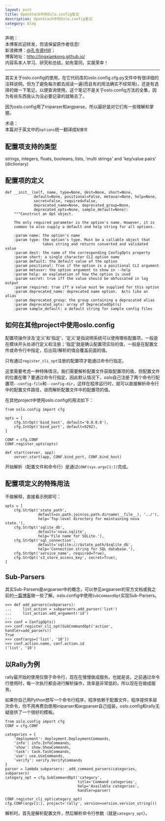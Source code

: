 ```yaml
---
layout: post
title: OpenStack中的Oslo.config笔记
description: OpenStack中的Oslo.config笔记
category: blog
---
```


声明：  
本博客欢迎转发，但请保留原作者信息!  
新浪微博：[@孔令贤HW](http://weibo.com/lingxiankong)；   
博客地址：<http://lingxiankong.github.io/>  
内容系本人学习、研究和总结，如有雷同，实属荣幸！

---

其实关于oslo.config的使用，在它代码库的oslo.config.cfg.py文件中有很详细的注释说明。但为了避免每次都去阅读一遍(而且有的用法确实不经常用)，还是有选择的做一下笔记，以便查询使用。这个笔记不是关于oslo.config方法的全集，因为有些东西我认为没必要记录的就略去了。

因为oslo.config用了iniparser和argparse，所以最好是对它们有一些理解和掌握。

术语：  
本篇对于英文中的`options`统一翻译成`配置项`

## 配置项支持的类型
strings, integers, floats, booleans, lists,
'multi strings' and 'key/value pairs' (dictionary)

## 配置项的定义

    def __init__(self, name, type=None, dest=None, short=None,
                 default=None, positional=False, metavar=None, help=None,
                 secret=False, required=False,
                 deprecated_name=None, deprecated_group=None,
                 deprecated_opts=None, sample_default=None):
        """Construct an Opt object.

        The only required parameter is the option's name. However, it is
        common to also supply a default and help string for all options.

        :param name: the option's name
        :param type: the option's type. Must be a callable object that
                     takes string and returns converted and validated value
        :param dest: the name of the corresponding ConfigOpts property
        :param short: a single character CLI option name
        :param default: the default value of the option
        :param positional: True if the option is a positional CLI argument
        :param metavar: the option argument to show in --help
        :param help: an explanation of how the option is used
        :param secret: true iff the value should be obfuscated in log output
        :param required: true iff a value must be supplied for this option
        :param deprecated_name: deprecated name option.  Acts like an alias
        :param deprecated_group: the group containing a deprecated alias
        :param deprecated_opts: array of DeprecatedOpt(s)
        :param sample_default: a default string for sample config files

## 如何在其他project中使用oslo.config
配置项操作涉及‘定义’和‘指定’，‘定义’是指说明系统可以使用哪些配置项，一般是在模块开头处进行定义和注册；‘指定’就是确认配置项实际的值，一般是在配置文件或命令行中指定，后出现/解析的值会覆盖前面的值。

只有通过`register_cli_opt`注册的配置项才能通过命令行指定。

这里需要考虑一种特殊情况，我们需要解析配置文件获取配置项的值，但配置文件的位置在哪？要通过命令行指定，因此默认情况下，oslo自己注册了两个命令行配置项`--config-file`和`--config-dir`，这样在程序运行时，就可以直接解析命令行中的配置文件路径，进而解析配置文件中的配置项的值。

在其他project中使用oslo.config的用法如下：

    from oslo.config import cfg

    opts = [
        cfg.StrOpt('bind_host', default='0.0.0.0'),
        cfg.IntOpt('bind_port', default=9292),
    ]

    CONF = cfg.CONF
    CONF.register_opts(opts)

    def start(server, app):
        server.start(app, CONF.bind_port, CONF.bind_host)
        
开始解析（配置文件和命令行）是通过`CONF(sys.argv[1:])`完成。

## 配置项定义的特殊用法
不做解释，直接看示例即可：

    opts = [
        cfg.StrOpt('state_path',
                   default=os.path.join(os.path.dirname(__file__), '../'),
                   help='Top-level directory for maintaining nova state.'),
        cfg.StrOpt('sqlite_db',
                   default='nova.sqlite',
                   help='File name for SQLite.'),
        cfg.StrOpt('sql_connection',
                   default='sqlite:///$state_path/$sqlite_db',
                   help='Connection string for SQL database.'),
        cfg.StrOpt('service_name', required=True),
        cfg.StrOpt('s3_store_access_key', secret=True),
    ]

## Sub-Parsers
其实Sub-Parsers是argparser中的概念，可以参见argparser的官方文档或我之前的[一篇博客](http://lingxiankong.github.io/blog/2014/01/14/command-line-parser/)做一些了解。oslo.config中使用`SubCommandOpt`实现Sub-Parsers。

    >>> def add_parsers(subparsers):
    ...     list_action = subparsers.add_parser('list')
    ...     list_action.add_argument('id')
    ...
    >>> conf = ConfigOpts()
    >>> conf.register_cli_opt(SubCommandOpt('action', handler=add_parsers))
    True
    >>> conf(args=['list', '10'])
    >>> conf.action.name, conf.action.id
    ('list', '10')
    
## 以Rally为例
rally最开始的使用仅限于命令行，现在在慢慢做成服务。也就是说，之前通过命令行使用时，每一次执行都会进行解析操作，效率是非常低的，所以现在在做成服务。

如果你自己用Python想写一个命令行程序，程序依赖于配置文件，程序提供多层次命令，你不用再费劲使用iniparser和argparser自己组装，oslo.config和rally无疑提供了一个很好的模板。

    from oslo.config import cfg
    CONF = cfg.CONF
    
    categories = {
        'deployment': deployment.DeploymentCommands,
        'info': info.InfoCommands,
        'show': show.ShowCommands,
        'task': task.TaskCommands,
        'use': use.UseCommands,
        'verify': verify.VerifyCommands
    }
    parser = lambda subparsers: _add_command_parsers(categories, subparsers)
    category_opt = cfg.SubCommandOpt('category',
                                     title='Command categories',
                                     help='Available categories',
                                     handler=parser)
                                     
    CONF.register_cli_opt(category_opt)
    cfg.CONF(argv[1:], project='rally', version=version.version_string())
    
解析时，首先是解析配置文件，然后解析命令行参数（就是`category_opt`）。